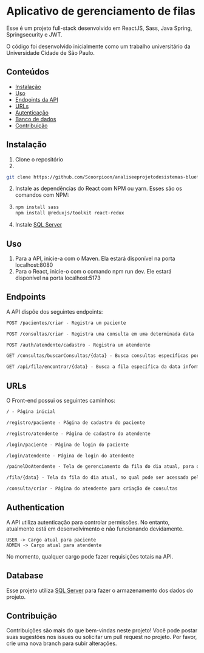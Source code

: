 # Aplicativo de gerenciamento de filas

Esse é um projeto full-stack desenvolvido em ReactJS, Sass, Java Spring, Springsecurity e JWT.

O código foi desenvolvido inicialmente como um trabalho universitário da Universidade Cidade de São Paulo.

## Conteúdos

- [Instalação](#instalação)
- [Uso](#uso)
- [Endpoints da API](#endpoints)
- [URLs](#urls)
- [Autenticação](#autenticação)
- [Banco de dados](#bd)
- [Contribuição](#contribuicao)

## Instalação

1. Clone o repositório
2. 
```bash
git clone https://github.com/Scoorpioon/analiseeprojetodesistemas-bluefenix.git
```

2. Instale as dependências do React com NPM ou yarn. Esses são os comandos com NPM:

3. ```bash
   npm install sass
   npm install @reduxjs/toolkit react-redux
   ``` 

4. Instale [SQL Server](https://www.microsoft.com/pt-br/sql-server/sql-server-downloads)

## Uso

1. Para a API, inicie-a com o Maven. Ela estará disponível na porta localhost:8080
2. Para o React, inicie-o com o comando npm run dev. Ele estará disponível na porta localhost:5173


## Endpoints
A API dispõe dos seguintes endpoints:

```markdown
POST /pacientes/criar - Registra um paciente

POST /consultas/criar - Registra uma consulta em uma determinada data

POST /auth/atendente/cadastro - Registra um atendente

GET /consultas/buscarConsultas/{data} - Busca consultas específicas por data, no formato YYYY-MM-DD

GET /api/fila/encontrar/{data} - Busca a fila específica da data informada, no formato YYYY-MM-DD
```

## URLs
O Front-end possui os seguintes caminhos:

```markdown
/ - Página inicial 

/registro/paciente - Página de cadastro do paciente

/registro/atendente - Página de cadastro do atendente

/login/paciente - Página de login do paciente

/login/atendente - Página de login do atendente

/painelDoAtendente - Tela de gerenciamento da fila do dia atual, para os atendentes.

/fila/{data} - Tela da fila do dia atual, no qual pode ser acessada pelos usuários que possuem cadastro na fila (em desenvolvimento)

/consulta/criar - Página do atendente para criação de consultas
```


## Authentication
A API utiliza autenticação para controlar permissões. No entanto, atualmente está em desenvolvimento e não funcionando devidamente.

```
USER -> Cargo atual para paciente
ADMIN -> Cargo atual para atendente
```
No momento, qualquer cargo pode fazer requisições totais na API.

## Database
Esse projeto utiliza [SQL Server](https://www.microsoft.com/pt-br/sql-server/sql-server-downloads) para fazer o armazenamento dos dados do projeto.

## Contribuição
Contribuições são mais do que bem-vindas neste projeto! Você pode postar suas sugestões nos issues ou solicitar um pull request no projeto.
Por favor, crie uma nova branch para subir alterações.
